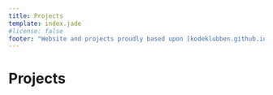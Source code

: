 ```yaml
---
title: Projects
template: index.jade
#license: false
footer: "Website and projects proudly based upon [kodeklubben.github.io](https://kodeklubben.github.io/)"
---
```


# Projects

